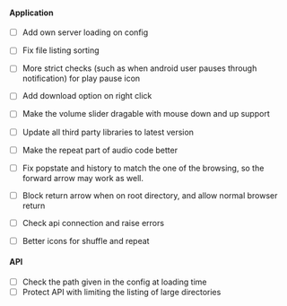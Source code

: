 #### Application

 - [ ] Add own server loading on config
 - [ ] Fix file listing sorting
 - [ ] More strict checks (such as when android user pauses through notification) for play pause icon
 - [ ] Add download option on right click
 - [ ] Make the volume slider dragable with mouse down and up support
 - [ ] Update all third party libraries to latest version
 - [ ] Make the repeat part of audio code better
 - [ ] Fix popstate and history to match the one of the browsing, so the forward arrow may work as well.
 - [ ] Block return arrow when on root directory, and allow normal browser return
 - [ ] Check api connection and raise errors
 - [ ] Better icons for shuffle and repeat


#### API

 - [ ] Check the path given in the config at loading time
 - [ ] Protect API with limiting the listing of large directories
